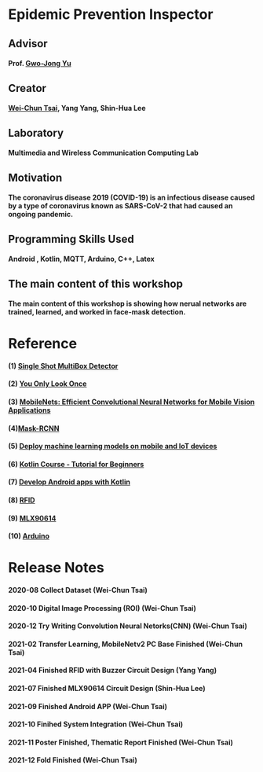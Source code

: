 # Epidemic Prevention Inspector

## Advisor
#### Prof. [Gwo-Jong Yu](http://wireless.csie.au.edu.tw/new/)

## Creator
#### [Wei-Chun Tsai](https://kevintsaicodes.github.io), Yang Yang, Shin-Hua Lee

## Laboratory
#### Multimedia and Wireless Communication Computing Lab

## Motivation
#### The coronavirus disease 2019 (COVID-19) is an infectious disease caused by a type of coronavirus known as SARS-CoV-2 that had caused an ongoing pandemic.

## Programming Skills Used
#### Android , Kotlin, MQTT, Arduino, C++, Latex

## The main content of this workshop
#### The main content of this workshop is showing how nerual networks are trained, learned, and worked in face-mask detection. 

# Reference
#### (1) [Single Shot MultiBox Detector](https://paperswithcode.com/method/ssd)
#### (2) [You Only Look Once](https://paperswithcode.com/paper/you-only-look-once-unified-real-time-object)
#### (3) [MobileNets: Efficient Convolutional Neural Networks for Mobile Vision Applications](https://paperswithcode.com/paper/mobilenets-efficient-convolutional-neural)
#### (4)[Mask-RCNN](https://paperswithcode.com/paper/mask-r-cnn)
#### (5) [Deploy machine learning models on mobile and IoT devices](https://www.tensorflow.org/lite)
#### (6) [Kotlin Course - Tutorial for Beginners](https://www.youtube.com/watch?v=F9UC9DY-vIU)
#### (7) [Develop Android apps with Kotlin](https://developer.android.com/kotlin)
#### (8) [RFID](https://create.arduino.cc/projecthub/shubamtayal/rfid-scanner-full-tutorial-6518db)
#### (9) [MLX90614](https://create.arduino.cc/projecthub/infoelectorials/project-014-arduino-mlx90614-infrared-temperature-sensor-a48bba)
#### (10) [Arduino](https://www.arduino.cc/)

# Release Notes

#### 2020-08 Collect Dataset (Wei-Chun Tsai)

#### 2020-10 Digital Image Processing (ROI) (Wei-Chun Tsai)

#### 2020-12 Try Writing Convolution Neural Netorks(CNN) (Wei-Chun Tsai)

#### 2021-02 Transfer Learning, MobileNetv2 PC Base Finished (Wei-Chun Tsai)

#### 2021-04 Finished RFID with Buzzer Circuit Design (Yang Yang)

#### 2021-07 Finished MLX90614 Circuit Design (Shin-Hua Lee)

#### 2021-09 Finished Android APP (Wei-Chun Tsai)

#### 2021-10 Finihed System Integration (Wei-Chun Tsai)

#### 2021-11 Poster Finished, Thematic Report Finished (Wei-Chun Tsai)

#### 2021-12 Fold Finished (Wei-Chun Tsai)
